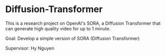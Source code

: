 # Diffusion-Transformer

This is a research project on OpenAI's SORA, a Diffusion Transformer that can generate high quality video for up to 1 minute. 

Goal: Develop a simple version of SORA (Diffusion Transformer)

Supervisor: Hy Nguyen
